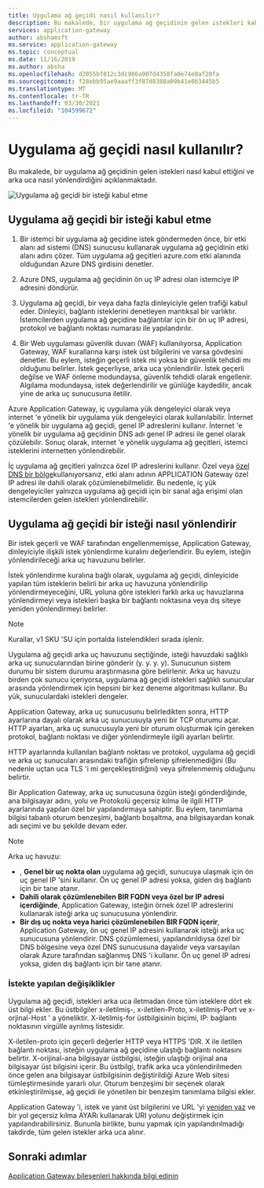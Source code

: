 ```yaml
---
title: Uygulama ağ geçidi nasıl kullanılır?
description: Bu makalede, bir uygulama ağ geçidinin gelen istekleri kabul etme ve arka uca yönlendirme hakkında bilgi sağlanır.
services: application-gateway
author: abshamsft
ms.service: application-gateway
ms.topic: conceptual
ms.date: 11/16/2019
ms.author: absha
ms.openlocfilehash: d2055bf812c3dc986a907d4358fa0e74e8af20fa
ms.sourcegitcommit: f28ebb95ae9aaaff3f87d8388a09b41e0b3445b5
ms.translationtype: MT
ms.contentlocale: tr-TR
ms.lasthandoff: 03/30/2021
ms.locfileid: "104599672"
---
```

# <a name="how-an-application-gateway-works"></a>Uygulama ağ geçidi nasıl kullanılır?

Bu makalede, bir uygulama ağ geçidinin gelen istekleri nasıl kabul ettiğini ve arka uca nasıl yönlendirdiğini açıklanmaktadır.

![Uygulama ağ geçidi bir isteği kabul etme](./media/how-application-gateway-works/how-application-gateway-works.png)

## <a name="how-an-application-gateway-accepts-a-request"></a>Uygulama ağ geçidi bir isteği kabul etme

1. Bir istemci bir uygulama ağ geçidine istek göndermeden önce, bir etki alanı ad sistemi (DNS) sunucusu kullanarak uygulama ağ geçidinin etki alanı adını çözer. Tüm uygulama ağ geçitleri azure.com etki alanında olduğundan Azure DNS girdisini denetler.

2. Azure DNS, uygulama ağ geçidinin ön uç IP adresi olan istemciye IP adresini döndürür.

3. Uygulama ağ geçidi, bir veya daha fazla dinleyiciyle gelen trafiği kabul eder. Dinleyici, bağlantı isteklerini denetleyen mantıksal bir varlıktır. İstemcilerden uygulama ağ geçidine bağlantılar için bir ön uç IP adresi, protokol ve bağlantı noktası numarası ile yapılandırılır.

4. Bir Web uygulaması güvenlik duvarı (WAF) kullanılıyorsa, Application Gateway, WAF kurallarına karşı istek üst bilgilerini ve varsa gövdesini denetler. Bu eylem, isteğin geçerli istek mi yoksa bir güvenlik tehdidi mı olduğunu belirler. İstek geçerliyse, arka uca yönlendirilir. İstek geçerli değilse ve WAF önleme modundaysa, güvenlik tehdidi olarak engellenir. Algılama modundaysa, istek değerlendirilir ve günlüğe kaydedilir, ancak yine de arka uç sunucusuna iletilir.

Azure Application Gateway, iç uygulama yük dengeleyici olarak veya internet 'e yönelik bir uygulama yük dengeleyici olarak kullanılabilir. İnternet 'e yönelik bir uygulama ağ geçidi, genel IP adreslerini kullanır. İnternet 'e yönelik bir uygulama ağ geçidinin DNS adı genel IP adresi ile genel olarak çözülebilir. Sonuç olarak, internet 'e yönelik uygulama ağ geçitleri, istemci isteklerini internetten yönlendirebilir.

İç uygulama ağ geçitleri yalnızca özel IP adreslerini kullanır. Özel veya [özel DNS bir bölge](../dns/private-dns-overview.md)kullanıyorsanız, etki alanı adının APPLICATION Gateway özel IP adresi ile dahili olarak çözümlenebilmelidir. Bu nedenle, iç yük dengeleyiciler yalnızca uygulama ağ geçidi için bir sanal ağa erişimi olan istemcilerden gelen istekleri yönlendirebilir.

## <a name="how-an-application-gateway-routes-a-request"></a>Uygulama ağ geçidi bir isteği nasıl yönlendirir

Bir istek geçerli ve WAF tarafından engellenmemişse, Application Gateway, dinleyiciyle ilişkili istek yönlendirme kuralını değerlendirir. Bu eylem, isteğin yönlendirileceği arka uç havuzunu belirler.

İstek yönlendirme kuralına bağlı olarak, uygulama ağ geçidi, dinleyicide yapılan tüm isteklerin belirli bir arka uç havuzuna yönlendirilip yönlendirmeyeceğini, URL yoluna göre istekleri farklı arka uç havuzlarına yönlendirmeyi veya istekleri başka bir bağlantı noktasına veya dış siteye yeniden yönlendirmeyi belirler.
>[!NOTE]
>Kurallar, v1 SKU 'SU için portalda listelendikleri sırada işlenir. 

Uygulama ağ geçidi arka uç havuzunu seçtiğinde, isteği havuzdaki sağlıklı arka uç sunucularından birine gönderir (y. y. y. y). Sunucunun sistem durumu bir sistem durumu araştırmasına göre belirlenir. Arka uç havuzu birden çok sunucu içeriyorsa, uygulama ağ geçidi istekleri sağlıklı sunucular arasında yönlendirmek için hepsini bir kez deneme algoritması kullanır. Bu yük, sunuculardaki istekleri dengeler.

Application Gateway, arka uç sunucusunu belirledikten sonra, HTTP ayarlarına dayalı olarak arka uç sunucusuyla yeni bir TCP oturumu açar. HTTP ayarları, arka uç sunucusuyla yeni bir oturum oluşturmak için gereken protokol, bağlantı noktası ve diğer yönlendirmeyle ilgili ayarları belirtir.

HTTP ayarlarında kullanılan bağlantı noktası ve protokol, uygulama ağ geçidi ve arka uç sunucuları arasındaki trafiğin şifrelenip şifrelenmediğini (Bu nedenle uçtan uca TLS 'i mi gerçekleştirdiğini) veya şifrelenmemiş olduğunu belirtir.

Bir Application Gateway, arka uç sunucusuna özgün isteği gönderdiğinde, ana bilgisayar adını, yolu ve Protokolü geçersiz kılma ile ilgili HTTP ayarlarında yapılan özel bir yapılandırmaya sahiptir. Bu eylem, tanımlama bilgisi tabanlı oturum benzeşimi, bağlantı boşaltma, ana bilgisayardan konak adı seçimi ve bu şekilde devam eder.

 >[!NOTE]
>Arka uç havuzu:
> - , **Genel bir uç nokta olan** uygulama ağ geçidi, sunucuya ulaşmak için ön uç genel IP 'sini kullanır. Ön uç genel IP adresi yoksa, giden dış bağlantı için bir tane atanır.
> - **Dahili olarak çözümlenebilen BIR FQDN veya özel bır IP adresi içerdiğinde**, Application Gateway, isteğin örnek özel IP adreslerini kullanarak isteği arka uç sunucusuna yönlendirir.
> - **Bir dış uç nokta veya harici çözümlenebilen BIR FQDN içerir**, Application Gateway, ön uç genel IP adresini kullanarak isteği arka uç sunucusuna yönlendirir. DNS çözümlemesi, yapılandırıldıysa özel bir DNS bölgesine veya özel DNS sunucusuna dayalıdır veya varsayılan olarak Azure tarafından sağlanmış DNS 'i kullanır. Ön uç genel IP adresi yoksa, giden dış bağlantı için bir tane atanır.

### <a name="modifications-to-the-request"></a>İstekte yapılan değişiklikler

Uygulama ağ geçidi, istekleri arka uca iletmadan önce tüm isteklere dört ek üst bilgi ekler. Bu üstbilgiler x-iletilmiş-, x-iletilen-Proto, x-iletilmiş-Port ve x-orjinal-Host ' a yöneliktir. X-iletilmiş-for üstbilgisinin biçimi, IP: bağlantı noktasının virgülle ayrılmış listesidir.

X-iletilen-proto için geçerli değerler HTTP veya HTTPS 'DIR. X ile iletilen bağlantı noktası, isteğin uygulama ağ geçidine ulaştığı bağlantı noktasını belirtir. X-orijinal-ana bilgisayar üstbilgisi, isteğin ulaştığı orijinal ana bilgisayar üst bilgisini içerir. Bu üstbilgi, trafik arka uca yönlendirilmeden önce gelen ana bilgisayar üstbilgisinin değiştirildiği Azure Web sitesi tümleştirmesinde yararlı olur. Oturum benzeşimi bir seçenek olarak etkinleştirilmişse, ağ geçidi ile yönetilen bir benzeşim tanımlama bilgisi ekler.

Application Gateway 'i, istek ve yanıt üst bilgilerini ve URL 'yi [yeniden yaz](rewrite-http-headers-url.md) ve bir yol geçersiz kılma AYARı kullanarak URI yolunu değiştirmek için yapılandırabilirsiniz. Bununla birlikte, bunu yapmak için yapılandırılmadığı takdirde, tüm gelen istekler arka uca alınır.

## <a name="next-steps"></a>Sonraki adımlar

[Application Gateway bileşenleri hakkında bilgi edinin](application-gateway-components.md)

